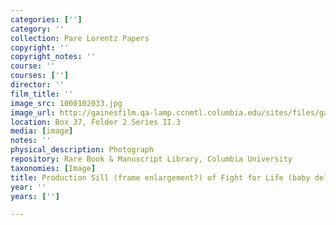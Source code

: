 ```yaml
---
categories: ['']
category: ''
collection: Pare Lorentz Papers
copyright: ''
copyright_notes: ''
course: ''
courses: ['']
director: ''
film_title: ''
image_src: 1000102033.jpg
image_url: http://gainesfilm.qa-lamp.ccnmtl.columbia.edu/sites/files/gainesfilm/images/1000102033.jpg
location: Box 37, Folder 2 Series II.3
media: [image]
notes: ''
physical_description: Photograph
repository: Rare Book & Manuscript Library, Columbia University
taxonomies: [Image]
title: Production Sill (frame enlargement?) of Fight for Life (baby delivery)
year: ''
years: ['']

---
```

